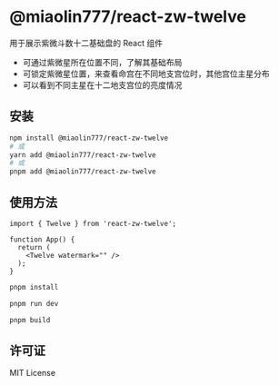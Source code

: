 # @miaolin777/react-zw-twelve

用于展示紫微斗数十二基础盘的 React 组件

- 可通过紫微星所在位置不同，了解其基础布局
- 可锁定紫微星位置，来查看命宫在不同地支宫位时，其他宫位主星分布
- 可以看到不同主星在十二地支宫位的亮度情况

## 安装

```bash
npm install @miaolin777/react-zw-twelve
# 或
yarn add @miaolin777/react-zw-twelve
# 或
pnpm add @miaolin777/react-zw-twelve
```

## 使用方法

```tsx
import { Twelve } from 'react-zw-twelve';

function App() {
  return (
    <Twelve watermark="" />
  );
}
```

```bash
pnpm install

pnpm run dev

pnpm build
```

## 许可证
MIT License
